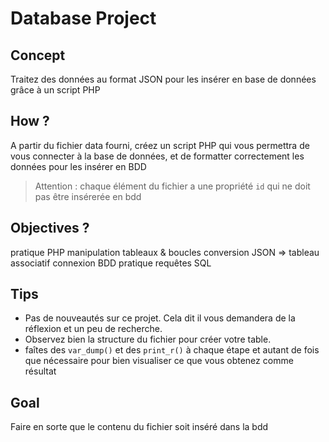 # Database Project

## Concept

Traitez des données au format JSON pour les insérer en base de données grâce à un script PHP

## How ?

A partir du fichier data fourni, créez un script PHP qui vous permettra de vous connecter à la base de données, et de formatter correctement les données pour les insérer en BDD

> Attention : chaque élément du fichier a une propriété `id` qui ne doit pas être insérerée en bdd

## Objectives ?

pratique PHP
manipulation tableaux & boucles
conversion JSON => tableau associatif
connexion BDD
pratique requêtes SQL

## Tips

- Pas de nouveautés sur ce projet. Cela dit il vous demandera de la réflexion et un peu de recherche.
- Observez bien la structure du fichier pour créer votre table.
- faîtes des `var_dump()` et des `print_r()` à chaque étape et autant de fois que nécessaire pour bien visualiser ce que vous obtenez comme résultat

## Goal

Faire en sorte que le contenu du fichier soit inséré dans la bdd